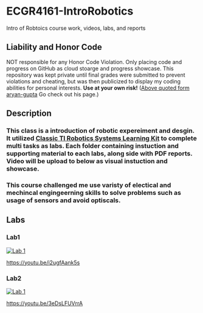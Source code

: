 # ECGR4161-IntroRobotics
Intro of Robtoics course work, videos, labs, and reports

## Liability and Honor Code
NOT responsible for any Honor Code Violation. Only placing code and progress on GitHub as cloud stoarge and progress showcase. This repository was kept private until final grades were submitted to prevent violations and cheating, but was then publicized to display my coding abilities for personal interests. 
**__Use at your own risk!__** 
([Above quoted form aryan-gupta](https://github.com/aryan-gupta) Go check out his page.)

## Description
### This class is a introduction of robotic expereiment and desgin. It utilized [Classic TI Robotics Systems Learning Kit](https://university.ti.com/en/faculty/ti-robotics-system-learning-kit/ti-robotics-system-learning-kit) to complete multi tasks as labs. Each folder containing instuction and supporting material to each labs, along side with PDF reports. Video will be upload to below as visual instuction and showcase.
### This course challenged me use varisty of electical and mechincal engingeerning skills to solve problems such as usage of sensors and avoid optiscals.

## Labs
### Lab1
[![Lab 1](https://img.youtube.com/vi/i2ugfAank5s/0.jpg)](https://youtu.be/i2ugfAank5s)

https://youtu.be/i2ugfAank5s


### Lab2
[![Lab 1](https://img.youtube.com/vi/3eDsLFUVrrA/0.jpg)](https://youtu.be/3eDsLFUVrrA)

https://youtu.be/3eDsLFUVrrA
